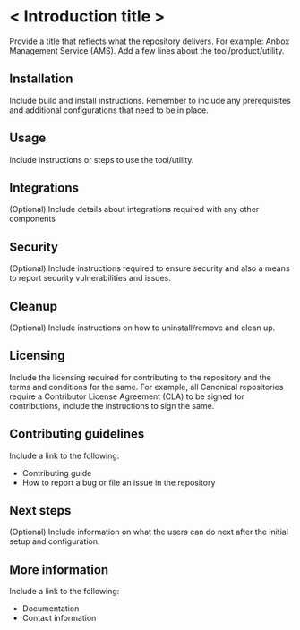 # < Introduction title >
Provide a title that reflects what the repository delivers. For example: Anbox Management Service (AMS).
Add a few lines about the tool/product/utility.

## Installation
Include build and install instructions. Remember to include any prerequisites and additional configurations that need to be in place.

## Usage
Include instructions or steps to use the tool/utility.

## Integrations
(Optional)
Include details about integrations required with any other components

## Security
(Optional)
Include instructions required to ensure security and also a means to report security vulnerabilities and issues.

## Cleanup
(Optional)
Include instructions on how to uninstall/remove and clean up.

## Licensing
Include the licensing required for contributing to the repository and the terms and conditions for the same.
For example, all Canonical repositories require a Contributor License Agreement (CLA) to be signed for contributions, include the instructions to sign the same.

## Contributing guidelines
Include a link to the following:
* Contributing guide
* How to report a bug or file an issue in the repository

## Next steps
(Optional)
Include information on what the users can do next after the initial setup and configuration.

## More information
Include a link to the following:
* Documentation
* Contact information
